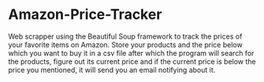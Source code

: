 # Amazon-Price-Tracker

Web scrapper using the Beautiful Soup framework to track the prices of your favorite items on Amazon. Store your products and the price below which you want to buy it in a csv file after which the program will search for the products, figure out its current price and if the current price is below the price you mentioned, it will send you an email notifying about it. 
